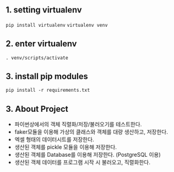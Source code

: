 ## 1. setting virtualenv

<code>pip install virtualenv</code>
<code>virtualenv venv</code>

## 2. enter virtualenv

<code>. venv/scripts/activate</code>

## 3. install pip modules

<code>pip install -r requirements.txt</code>

## 3. About Project

- 파이썬상에서의 객체 직렬화/저장/불러오기를 테스트한다.
- faker모듈을 이용해 가상의 클래스와 객체를 대량 생산하고, 저장한다.
- 엑셀 형태의 데이터시트를 저장한다.
- 생산된 객체를 pickle 모듈을 이용해 저장한다.
- 생산된 객체를 Database를 이용해 저장한다. (PostgreSQL 이용)
- 생산된 객체 데이터를 프로그램 시작 시 불러오고, 직렬화한다.
